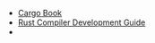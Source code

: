- [Cargo Book](https://doc.rust-lang.org/cargo/index.html)
- [Rust Compiler Development Guide](https://rustc-dev-guide.rust-lang.org/getting-started.html)
- 